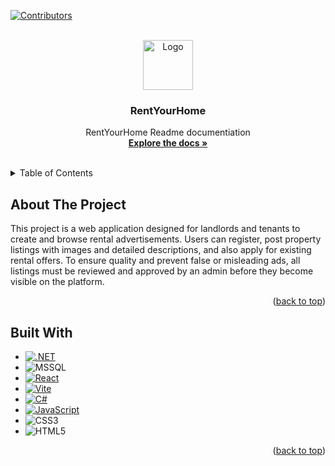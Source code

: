 [![Contributors][contributors-shield]][contributors-url]


<!-- PROJECT LOGO -->
<br />
<div align="center">
  <a href="https://github.com/GaborToth22/RentYourHome">
    <img src="Frontend/rent.ico" alt="Logo" width="80" height="80">
  </a>

<h3 align="center">RentYourHome</h3>

  <p align="center">
    RentYourHome Readme documentiation
    <br />
    <a href="https://github.com/GaborToth22/RentYourHome"><strong>Explore the docs »</strong></a>
    <br />
    <br />
  </p>
</div>


<!-- TABLE OF CONTENTS -->
<details>
  <summary>Table of Contents</summary>
  <ol>
    <li><a href="#about-the-project">About The Project</a></li>
    <li><a href="#built-with">Built With</a></li>
  </ol>
</details>



<!-- ABOUT THE PROJECT -->

## About The Project

This project is a web application designed for landlords and tenants to create and browse rental advertisements. Users can register, post property listings with images and detailed descriptions, and also apply for existing rental offers. To ensure quality and prevent false or misleading ads, all listings must be reviewed and approved by an admin before they become visible on the platform.

<p align="right">(<a href="#readme-top">back to top</a>)</p>

## Built With

* [![.NET][.NET]][.NET-url]
* ![MSSQL]
* [![React][React.js]][React-url]
* [![Vite][Vite]][Vite-url]
* [![C#][C#]][C#-url]
* [![JavaScript][JavaScript]][JavaScript-url]
* ![CSS3]
* ![HTML5]

<p align="right">(<a href="#readme-top">back to top</a>)</p>


[contributors-shield]: https://img.shields.io/github/contributors/GaborToth22/RentYourHome

[contributors-url]: https://github.com/GaborToth22/RentYourHome/graphs/contributors

[React.js]: https://img.shields.io/badge/React-20232A?style=for-the-badge&logo=react&logoColor=61DAFB

[React-url]: https://reactjs.org/

[.NET]: https://img.shields.io/badge/.NET-5C2D91?style=for-the-badge&logo=.net&logoColor=white

[.NET-url]: https://learn.microsoft.com/hu-hu/dotnet/core/introduction

[MSSQL]: https://img.shields.io/badge/Microsoft%20SQL%20Server-CC2927?style=for-the-badge&logo=microsoft%20sql%20server&logoColor=white

[Vite]: https://img.shields.io/badge/vite-%23646CFF.svg?style=for-the-badge&logo=vite&logoColor=white

[Vite-url]: https://vitejs.dev/

[C#]: https://img.shields.io/badge/c%23-%23239120.svg?style=for-the-badge&logo=csharp&logoColor=white

[C#-url]: https://learn.microsoft.com/en-us/dotnet/csharp/

[CSS3]: https://img.shields.io/badge/css3-%231572B6.svg?style=for-the-badge&logo=css3&logoColor=white

[HTML5]: https://img.shields.io/badge/html5-%23E34F26.svg?style=for-the-badge&logo=html5&logoColor=white

[JavaScript]: https://img.shields.io/badge/javascript-%23323330.svg?style=for-the-badge&logo=javascript&logoColor=%23F7DF1E

[JavaScript-url]: https://www.javascript.com/
